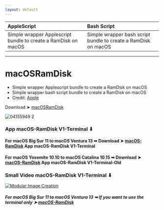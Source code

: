 ```yaml
---
layout: default
---
```


AppleScript|Bash Script
:----|:----
Simple wrapper Applescript bundle to create a RamDisk on macOS|Simple wrapper bash script bundle to create a RamDisk on macOS


------------------------------------------------------------------------------

# macOSRamDisk
- Simple wrapper Applescript bundle to create a RamDisk on macOS
- Simple wrapper bash script bundle to create a RamDisk on macOS
- Credit: [Apple](https://developer.apple.com/library/archive/documentation/AppleScript/Conceptual/AppleScriptLangGuide/introduction/ASLR_intro.html)


Download ➤ [macOSRamDisk](https://github.com/chris1111/macOSRamDisk/releases/tag/V1)

![04155949 2](https://user-images.githubusercontent.com/6248794/216794016-8fcd5c8f-8458-42d8-81bf-829335ed29b8.png)


### App macOS-RamDisk V1-Terminal ⬇︎
#### For macOS Big Sur 11 to macOS Ventura 13 ➥ Download ➤ [macOS-RamDisk](https://github.com/chris1111/macOSRamDisk/releases/tag/V1-Terminal) App macOS-RamDisk V1-Terminal 
#### For macOS Yosemite 10.10 to macOS Catalina 10.15 ➥ Download ➤ [macOS-RamDisk](https://github.com/chris1111/macOSRamDisk/releases/tag/V1-Terminal-Old) App macOS-RamDisk V1-Terminal-Old 


### Small Video macOS-RamDisk V1-Terminal ⬇︎
[![Modular Image Creation](https://user-images.githubusercontent.com/6248794/180882015-aa6209bd-a10d-4a1e-85cf-d9729b8e0efc.png)](https://github.com/chris1111/macOSRamDisk/blob/main/Video.md)

##### For macOS Big Sur 11 to macOS Ventura 13 ➥ If you want to use the terminal only ➤ [macOS-RamDisk](https://gist.github.com/chris1111/df27e63e4e46bde9ed5841cb232d377e) 




